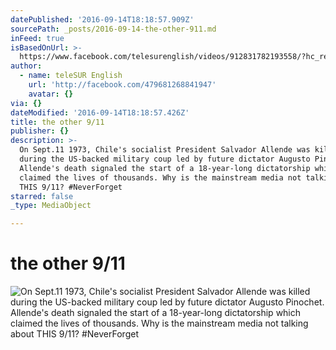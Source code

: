 ```yaml
---
datePublished: '2016-09-14T18:18:57.909Z'
sourcePath: _posts/2016-09-14-the-other-911.md
inFeed: true
isBasedOnUrl: >-
  https://www.facebook.com/telesurenglish/videos/912831782193558/?hc_ref=NEWSFEED
author:
  - name: teleSUR English
    url: 'http://facebook.com/479681268841947'
    avatar: {}
via: {}
dateModified: '2016-09-14T18:18:57.426Z'
title: the other 9/11
publisher: {}
description: >-
  On Sept.11 1973, Chile's socialist President Salvador Allende was killed
  during the US-backed military coup led by future dictator Augusto Pinochet.
  Allende's death signaled the start of a 18-year-long dictatorship which
  claimed the lives of thousands. Why is the mainstream media not talking about
  THIS 9/11? #NeverForget
starred: false
_type: MediaObject

---
```

# the other 9/11
![On Sept.11 1973, Chile's socialist President Salvador Allende was killed during the US-backed military coup led by future dictator Augusto Pinochet. Allende's death signaled the start of a 18-year-long dictatorship which claimed the lives of thousands. Why is the mainstream media not talking about THIS 9/11? #NeverForget](https://imgflo.herokuapp.com/graph/2b2431f8e7ba7b0/c682ce5b2a00821f0a6b55101998c3cf/noop.jpg?input=https%3A%2F%2Fscontent.xx.fbcdn.net%2Fv%2Ft15.0-10%2Fp128x128%2F14146338_912833505526719_660270066_n.jpg%3Foh%3D1467e86e398af7e7dcf1764b60c98f3f%26oe%3D583A70E8)